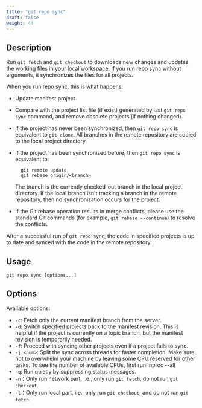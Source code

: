 ```yaml
---
title: "git repo sync"
draft: false
weight: 44
---
```


## Description

Run `git fetch` and `git checkout` to downloads new changes and updates the working files in your local workspace. If you run repo sync without arguments, it synchronizes the files for all projects.

When you run repo sync, this is what happens:

* Update manifest project.

* Compare with the project list file (if exist) generated by last `git repo sync` command, and remove obsolete projects (if nothing changed).

* If the project has never been synchronized, then `git repo sync` is equivalent to `git clone`. All branches in the remote repository are copied to the local project directory.

* If the project has been synchronized before, then `git repo sync` is equivalent to:

        git remote update
        git rebase origin/<branch>

  The branch is the currently checked-out branch in the local project directory. If the local branch isn't tracking a branch in the remote repository, then no synchronization occurs for the project.

* If the Git rebase operation results in merge conflicts, please use the standard Git commands (for example, `git rebase --continue`) to resolve the conflicts.

After a successful run of `git repo sync`, the code in specified projects is up to date and synced with the code in the remote repository.


## Usage

    git repo sync [options...]


## Options

Available options:

+ `-c`: Fetch only the current manifest branch from the server.
+ `-d`: Switch specified projects back to the manifest revision. This is helpful if the project is currently on a topic branch, but the manifest revision is temporarily needed.
+ `-f`: Proceed with syncing other projects even if a project fails to sync.
+ `-j <num>`: Split the sync across threads for faster completion. Make sure not to overwhelm your machine by leaving some CPU reserved for other tasks. To see the number of available CPUs, first run: nproc --all
+ `-q`: Run quietly by suppressing status messages.
+ `-n`：Only run network part, i.e., only run `git fetch`, do not run `git checkout`.
+ `-l`：Only run local part, i.e., only run `git checkout`, and do not run `git fetch`.
